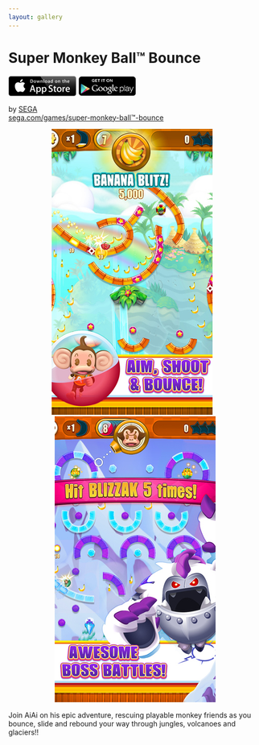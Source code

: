 ```yaml
---
layout: gallery
---
```


# Super Monkey Ball™ Bounce

<div id="appstores">
<a href="https://itunes.apple.com/app/id834555725"><img src="../appstore.svg" height="40"></a>
<a href="https://play.google.com/store/apps/details?id=com.sega.smbbounce"><img src="../googleplay.png" height="40"></a>
</div>

by [SEGA](https://help.sega.net/hc/en-us/)  
[sega.com/games/super-monkey-ball™-bounce](http://www.sega.com/games/super-monkey-ball%E2%84%A2-bounce)

<center>
<span class="screenshot"><img src="screenshot0.jpg" width="320"/></span>
&nbsp;&nbsp;
<span class="screenshot"><img src="screenshot1.jpg" width="320"/></span>
</center>

Join AiAi on his epic adventure, rescuing playable monkey friends as you bounce, slide and rebound
your way through jungles, volcanoes and glaciers!!
